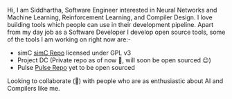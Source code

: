 <!--
**frankhart2018/frankhart2018** is a ✨ _special_ ✨ repository because its `README.md` (this file) appears on your GitHub profile.

Here are some ideas to get you started:

- 🔭 I’m currently working on ...
- 🌱 I’m currently learning ...
- 👯 I’m looking to collaborate on ...
- 🤔 I’m looking for help with ...
- 💬 Ask me about ...
- 📫 How to reach me: ...
- 😄 Pronouns: ...
- ⚡ Fun fact: ...
-->

<p align="justify><img src="images/personal-word-cloud.png" alt="idk"></p>

Hi, I am Siddhartha, Software Engineer interested in Neural Networks and Machine Learning, Reinforcement Learning, and Compiler Design. I love building tools which people can use in their development pipeline. Apart from my day job as a Software Developer I develop open source tools, some of the tools I am working on right now are:-

- simC <a href="https://github.com/cimplec/sim-c">simC Repo</a> licensed under GPL v3
- Project DC (Private repo as of now :grimacing:, will soon be open sourced :wink:)
- Pulse <a href="https://github.com/lang-pulse/Pulse">Pulse Repo</a> yet to be open sourced

Looking to collaborate (👯) with people who are as enthusiastic about AI and Compilers like me.
